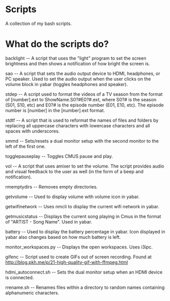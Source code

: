 # Scripts
A collection of my bash scripts.

<h1>What do the scripts do?</h1>

backlight -- A script that uses the "light" program to set the screen 
brightness and then shows a notification of how bright the screen is.

sao -- A script that sets the audio output device to HDMI, headphones, 
or PC speaker. Used to set the audio output when the user clicks on the volume block in yabar (toggles headphones and speaker).

stdep -- A script used to format the videos of a TV season from the format of
[number].ext to ShowName.S0?#E0?#.ext, where S0?# is the season (S01, S10,
etc) and E0?# is the episode number (E01, E10, etc). The episode number is 
[number] in the [number].ext format.

stdtf -- A script that is used to reformat the names of files and folders by
replacing all uppercase characters with lowercase characters and all spaces 
with underscores.

smmd -- Sets/resets a dual monitor setup with the second monitor to the left
of the first one.

togglepauseplay -- Toggles CMUS pause and play.

vol -- A script that uses amixer to set the volume. The script provides audio
and visual feedback to the user as well (in the form of a beep and
notification).

rmemptydirs -- Removes empty directories.

getvolume -- Used to display volume with volume icon in yabar.

getwifinetwork -- Uses nmcli to display the current wifi network in yabar.

getmusicstatus -- Displays the current song playing in Cmus in the format of "ARTIST - Song Name". Used in yabar.

battery -- Used to display the battery percentage in yabar. Icon displayed in yabar also changes based on how much battery is left.

monitor_workspaces.py -- Displays the open workspaces. Uses i3ipc.

gifenc -- Script used to create GIFs out of screen recording. Found at http://blog.pkh.me/p/21-high-quality-gif-with-ffmpeg.html

hdmi_autoconnect.sh -- Sets the dual monitor setup when an HDMI device is connected.

rrename.sh -- Renames files within a directory to random names containing alphanumeric characters.
